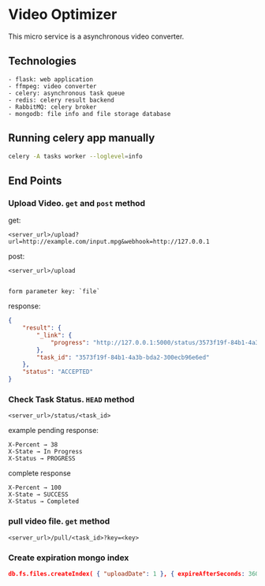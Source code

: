 # Video Optimizer
This micro service is a asynchronous video converter.

## Technologies
```
- flask: web application
- ffmpeg: video converter
- celery: asynchronous task queue
- redis: celery result backend
- RabbitMQ: celery broker
- mongodb: file info and file storage database
```

## Running celery app manually
```bash
celery -A tasks worker --loglevel=info
```

## End Points
### Upload Video. `get` and `post` method
get:
```
<server_url>/upload?url=http://example.com/input.mpg&webhook=http://127.0.0.1
```

post:
```
<server_url>/upload


form parameter key: `file`
```

response:
```json
{
    "result": {
        "_link": {
            "progress": "http://127.0.0.1:5000/status/3573f19f-84b1-4a3b-bda2-300ecb96e6ed"
        },
        "task_id": "3573f19f-84b1-4a3b-bda2-300ecb96e6ed"
    },
    "status": "ACCEPTED"
}
```

### Check Task Status. `HEAD` method
```
<server_url>/status/<task_id>
```

example pending response:
```
X-Percent → 38
X-State → In Progress
X-Status → PROGRESS
```

complete response
```
X-Percent → 100
X-State → SUCCESS
X-Status → Completed
```

### pull video file. `get` method
```
<server_url>/pull/<task_id>?key=<key>
```

### Create expiration mongo index
```json
db.fs.files.createIndex( { "uploadDate": 1 }, { expireAfterSeconds: 3600 * 2 } )
```